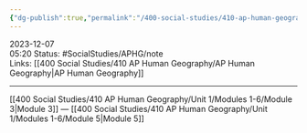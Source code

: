 ```yaml
---
{"dg-publish":true,"permalink":"/400-social-studies/410-ap-human-geography/unit-1/modules-1-6/module-4/","updated":"2024-03-06T10:06:03.313-06:00"}
---
```


2023-12-07  
05:20
Status: #SocialStudies/APHG/note  
Links: [[400 Social Studies/410 AP Human Geography/AP Human Geography\|AP Human Geography]]

---
[[400 Social Studies/410 AP Human Geography/Unit 1/Modules 1-6/Module 3\|Module 3]] — [[400 Social Studies/410 AP Human Geography/Unit 1/Modules 1-6/Module 5\|Module 5]]